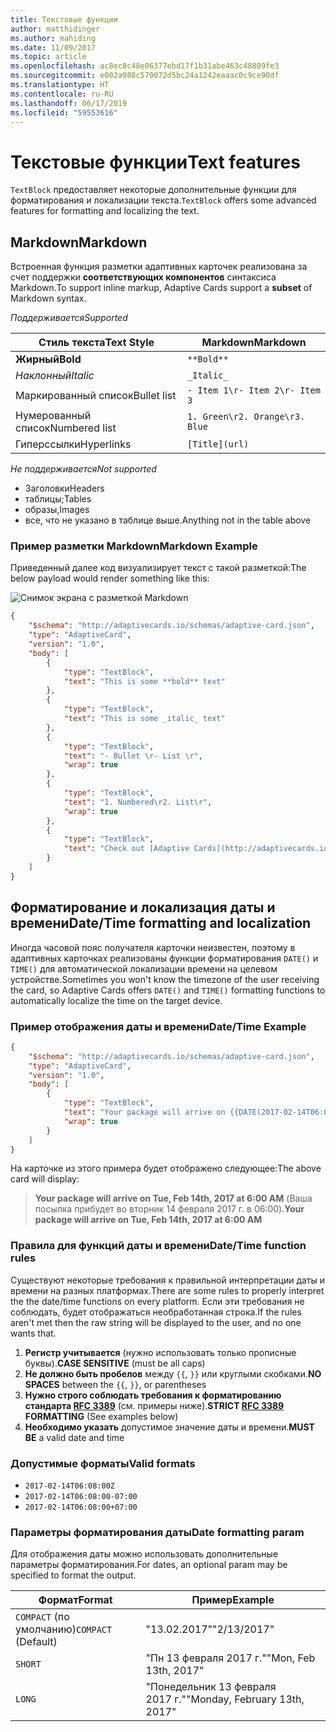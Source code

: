 ```yaml
---
title: Текстовые функции
author: matthidinger
ms.author: mahiding
ms.date: 11/09/2017
ms.topic: article
ms.openlocfilehash: ac8ec0c48e06377ebd17f1b31abe463c48809fe3
ms.sourcegitcommit: e002a988c570072d5bc24a1242eaaac0c9ce90df
ms.translationtype: HT
ms.contentlocale: ru-RU
ms.lasthandoff: 06/17/2019
ms.locfileid: "59553616"
---
```

# <a name="text-features"></a><span data-ttu-id="63add-102">Текстовые функции</span><span class="sxs-lookup"><span data-stu-id="63add-102">Text features</span></span>

<span data-ttu-id="63add-103">`TextBlock` предоставляет некоторые дополнительные функции для форматирования и локализации текста.</span><span class="sxs-lookup"><span data-stu-id="63add-103">`TextBlock` offers some advanced features for formatting and localizing the text.</span></span>

## <a name="markdown"></a><span data-ttu-id="63add-104">Markdown</span><span class="sxs-lookup"><span data-stu-id="63add-104">Markdown</span></span>
<span data-ttu-id="63add-105">Встроенная функция разметки адаптивных карточек реализована за счет поддержки **соответствующих компонентов** синтаксиса Markdown.</span><span class="sxs-lookup"><span data-stu-id="63add-105">To support inline markup, Adaptive Cards support a **subset** of Markdown syntax.</span></span>

<span data-ttu-id="63add-106">_Поддерживается_</span><span class="sxs-lookup"><span data-stu-id="63add-106">_Supported_</span></span>

| <span data-ttu-id="63add-107">Стиль текста</span><span class="sxs-lookup"><span data-stu-id="63add-107">Text Style</span></span>      | <span data-ttu-id="63add-108">Markdown</span><span class="sxs-lookup"><span data-stu-id="63add-108">Markdown</span></span> |
|-----------------|-----|
| <span data-ttu-id="63add-109">**Жирный**</span><span class="sxs-lookup"><span data-stu-id="63add-109">**Bold**</span></span>        | ```**Bold**``` |
| <span data-ttu-id="63add-110">_Наклонный_</span><span class="sxs-lookup"><span data-stu-id="63add-110">_Italic_</span></span>        | ```_Italic_``` |
| <span data-ttu-id="63add-111">Маркированный список</span><span class="sxs-lookup"><span data-stu-id="63add-111">Bullet list</span></span>     | ```- Item 1\r- Item 2\r- Item 3``` | 
| <span data-ttu-id="63add-112">Нумерованный список</span><span class="sxs-lookup"><span data-stu-id="63add-112">Numbered list</span></span>   | ```1. Green\r2. Orange\r3. Blue``` |
| <span data-ttu-id="63add-113">Гиперссылки</span><span class="sxs-lookup"><span data-stu-id="63add-113">Hyperlinks</span></span>      | ```[Title](url)``` |

<span data-ttu-id="63add-114">_Не поддерживается_</span><span class="sxs-lookup"><span data-stu-id="63add-114">_Not supported_</span></span>

* <span data-ttu-id="63add-115">Заголовки</span><span class="sxs-lookup"><span data-stu-id="63add-115">Headers</span></span>
* <span data-ttu-id="63add-116">таблицы;</span><span class="sxs-lookup"><span data-stu-id="63add-116">Tables</span></span>
* <span data-ttu-id="63add-117">образы,</span><span class="sxs-lookup"><span data-stu-id="63add-117">Images</span></span>
* <span data-ttu-id="63add-118">все, что не указано в таблице выше.</span><span class="sxs-lookup"><span data-stu-id="63add-118">Anything not in the table above</span></span>

### <a name="markdown-example"></a><span data-ttu-id="63add-119">Пример разметки Markdown</span><span class="sxs-lookup"><span data-stu-id="63add-119">Markdown Example</span></span>

<span data-ttu-id="63add-120">Приведенный далее код визуализирует текст с такой разметкой:</span><span class="sxs-lookup"><span data-stu-id="63add-120">The below payload would render something like this:</span></span>

![Снимок экрана с разметкой Markdown](media/text-features/markdown.png)

```json
{
    "$schema": "http://adaptivecards.io/schemas/adaptive-card.json",
    "type": "AdaptiveCard",
    "version": "1.0",
    "body": [
        {
            "type": "TextBlock",
            "text": "This is some **bold** text"
        },
        {
            "type": "TextBlock",
            "text": "This is some _italic_ text"
        },
        {
            "type": "TextBlock",
            "text": "- Bullet \r- List \r",
            "wrap": true
        },
        {
            "type": "TextBlock",
            "text": "1. Numbered\r2. List\r",
            "wrap": true
        },
        {
            "type": "TextBlock",
            "text": "Check out [Adaptive Cards](http://adaptivecards.io)"
        }
    ]
}
```

## <a name="datetime-formatting-and-localization"></a><span data-ttu-id="63add-122">Форматирование и локализация даты и времени</span><span class="sxs-lookup"><span data-stu-id="63add-122">Date/Time formatting and localization</span></span>

<span data-ttu-id="63add-123">Иногда часовой пояс получателя карточки неизвестен, поэтому в адаптивных карточках реализованы функции форматирования `DATE()` и `TIME()` для автоматической локализации времени на целевом устройстве.</span><span class="sxs-lookup"><span data-stu-id="63add-123">Sometimes you won't know the timezone of the user receiving the card, so Adaptive Cards offers `DATE()` and `TIME()` formatting functions to automatically localize the time on the target device.</span></span>

### <a name="datetime-example"></a><span data-ttu-id="63add-124">Пример отображения даты и времени</span><span class="sxs-lookup"><span data-stu-id="63add-124">Date/Time Example</span></span>

```json
{
    "$schema": "http://adaptivecards.io/schemas/adaptive-card.json",
    "type": "AdaptiveCard",
    "version": "1.0",
    "body": [
        {
            "type": "TextBlock",
            "text": "Your package will arrive on {{DATE(2017-02-14T06:00:00Z, SHORT)}} at {{TIME(2017-02-14T06:00:00Z)}}",
            "wrap": true
        }
    ]
}
```

<span data-ttu-id="63add-125">На карточке из этого примера будет отображено следующее:</span><span class="sxs-lookup"><span data-stu-id="63add-125">The above card will display:</span></span> 

> <span data-ttu-id="63add-126">**Your package will arrive on Tue, Feb 14th, 2017 at 6:00 AM** (Ваша посылка прибудет во вторник 14 февраля 2017 г. в 06:00).</span><span class="sxs-lookup"><span data-stu-id="63add-126">**Your package will arrive on Tue, Feb 14th, 2017 at 6:00 AM**</span></span>

### <a name="datetime-function-rules"></a><span data-ttu-id="63add-127">Правила для функций даты и времени</span><span class="sxs-lookup"><span data-stu-id="63add-127">Date/Time function rules</span></span>

<span data-ttu-id="63add-128">Существуют некоторые требования к правильной интерпретации даты и времени на разных платформах.</span><span class="sxs-lookup"><span data-stu-id="63add-128">There are some rules to properly interpret the the date/time functions on every platform.</span></span> <span data-ttu-id="63add-129">Если эти требования не соблюдать, будет отображаться необработанная строка.</span><span class="sxs-lookup"><span data-stu-id="63add-129">If the rules aren't met then the raw string will be displayed to the user, and no one wants that.</span></span>

1. <span data-ttu-id="63add-130">**Регистр учитывается** (нужно использовать только прописные буквы).</span><span class="sxs-lookup"><span data-stu-id="63add-130">**CASE SENSITIVE** (must be all caps)</span></span>
1. <span data-ttu-id="63add-131">**Не должно быть пробелов** между `{{`, `}}` или круглыми скобками.</span><span class="sxs-lookup"><span data-stu-id="63add-131">**NO SPACES** between the `{{`, `}}`, or parentheses</span></span>
1. <span data-ttu-id="63add-132">**Нужно строго соблюдать требования к форматированию стандарта [RFC 3389](https://tools.ietf.org/html/rfc3339)** (см. примеры ниже).</span><span class="sxs-lookup"><span data-stu-id="63add-132">**STRICT [RFC 3389](https://tools.ietf.org/html/rfc3339) FORMATTING** (See examples below)</span></span>
1. <span data-ttu-id="63add-133">**Необходимо указать** допустимое значение даты и времени.</span><span class="sxs-lookup"><span data-stu-id="63add-133">**MUST BE** a valid date and time</span></span>

### <a name="valid-formats"></a><span data-ttu-id="63add-134">Допустимые форматы</span><span class="sxs-lookup"><span data-stu-id="63add-134">Valid formats</span></span>

* `2017-02-14T06:08:00Z`
* `2017-02-14T06:08:00-07:00`
* `2017-02-14T06:08:00+07:00`

### <a name="date-formatting-param"></a><span data-ttu-id="63add-135">Параметры форматирования даты</span><span class="sxs-lookup"><span data-stu-id="63add-135">Date formatting param</span></span>

<span data-ttu-id="63add-136">Для отображения даты можно использовать дополнительные параметры форматирования.</span><span class="sxs-lookup"><span data-stu-id="63add-136">For dates, an optional param may be specified to format the output.</span></span>


|       <span data-ttu-id="63add-137">Формат</span><span class="sxs-lookup"><span data-stu-id="63add-137">Format</span></span>        |            <span data-ttu-id="63add-138">Пример</span><span class="sxs-lookup"><span data-stu-id="63add-138">Example</span></span>            |
|---------------------|-------------------------------|
| <span data-ttu-id="63add-139">`COMPACT` (по умолчанию)</span><span class="sxs-lookup"><span data-stu-id="63add-139">`COMPACT` (Default)</span></span> |          <span data-ttu-id="63add-140">"13.02.2017"</span><span class="sxs-lookup"><span data-stu-id="63add-140">"2/13/2017"</span></span>          |
|       `SHORT`       |     <span data-ttu-id="63add-141">"Пн 13 февраля 2017 г."</span><span class="sxs-lookup"><span data-stu-id="63add-141">"Mon, Feb 13th, 2017"</span></span>     |
|       `LONG`        | <span data-ttu-id="63add-142">"Понедельник 13 февраля 2017 г."</span><span class="sxs-lookup"><span data-stu-id="63add-142">"Monday, February 13th, 2017"</span></span> |

